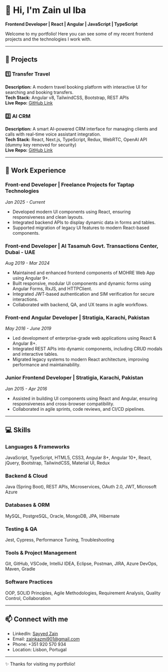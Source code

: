 # 👋 Hi, I'm Zain ul Iba
**Frontend Developer | React | Angular | JavaScript | TypeScript**

Welcome to my portfolio! Here you can see some of my recent frontend projects and the technologies I work with.

---

## 🌟 Projects

### 1️⃣ Transfer Travel
**Description:** A modern travel booking platform with interactive UI for searching and booking transfers.  
**Tech Stack:** Angular v8, TailwindCSS, Bootstrap, REST APIs  
**Live Repo:** [GitHub Link](https://github.com/Zainkazmi-Dev/TransferTravel)  

### 2️⃣ AI CRM
**Description:** A smart AI-powered CRM interface for managing clients and calls with real-time voice assistant integration.  
**Tech Stack:** React, Next.js, TypeScript, Redux, WebRTC, OpenAI API (dummy key removed for security)  
**Live Repo:** [GitHub Link](https://github.com/Zainkazmi-Dev/Ai-Crm)  

---

## 💼 Work Experience

### Front-end Developer | Freelance Projects for Taptap Technologies
*Jan 2025 - Current*  
- Developed modern UI components using React, ensuring responsiveness and clean layouts.  
- Integrated backend APIs to display dynamic data in forms and tables.  
- Supported migration of legacy UI features to modern React-based components.  

### Front-end Developer | Al Tasamuh Govt. Transactions Center, Dubai - UAE
*Aug 2019 - Mar 2024*  
- Maintained and enhanced frontend components of MOHRE Web App using Angular 9+.  
- Built responsive, modular UI components and dynamic forms using Angular Forms, RxJS, and HTTPClient.  
- Integrated JWT-based authentication and SIM verification for secure interactions.  
- Collaborated with backend, QA, and UX teams in agile workflows.  

### Front-end Angular Developer | Stratigia, Karachi, Pakistan
*May 2016 - June 2019*  
- Led development of enterprise-grade web applications using React & Angular 8+.  
- Integrated REST APIs into dynamic components, including CRUD modals and interactive tables.  
- Migrated legacy systems to modern React architecture, improving performance and maintainability.  

### Junior Frontend Developer | Stratigia, Karachi, Pakistan
*Jan 2015 - Apr 2016*  
- Assisted in building UI components using React and Angular, ensuring responsiveness and cross-browser compatibility.  
- Collaborated in agile sprints, code reviews, and CI/CD pipelines.  

---

## 💻 Skills

### Languages & Frameworks
JavaScript, TypeScript, HTML5, CSS3, Angular 8+, Angular 10+, React, jQuery, Bootstrap, TailwindCSS, Material UI, Redux

### Backend & Cloud
Java (Spring Boot), REST APIs, Microservices, OAuth 2.0, JWT, Microsoft Azure

### Databases & ORM
MySQL, PostgreSQL, Oracle, MongoDB, JPA, Hibernate

### Testing & QA
Jest, Cypress, Performance Tuning, Troubleshooting

### Tools & Project Management
Git, GitHub, VSCode, IntelliJ IDEA, Eclipse, Postman, JIRA, Azure DevOps, Maven, Gradle

### Software Practices
OOP, SOLID Principles, Agile Methodologies, Requirement Analysis, Quality Control, Collaboration  

---

## 📫 Connect with me
- LinkedIn: [Sayyed Zain](https://www.linkedin.com/in/sayyed-zain/)  
- Email: zainkazmi901@gmail.com  
- Phone: +351 920 570 934  
- Location: Lisbon, Portugal  

---

✨ Thanks for visiting my portfolio!
